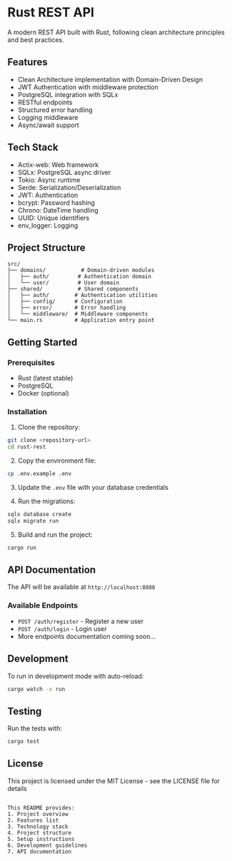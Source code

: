 # Rust REST API

A modern REST API built with Rust, following clean architecture principles and best practices.

## Features

- Clean Architecture implementation with Domain-Driven Design
- JWT Authentication with middleware protection
- PostgreSQL integration with SQLx
- RESTful endpoints
- Structured error handling
- Logging middleware
- Async/await support

## Tech Stack

- Actix-web: Web framework
- SQLx: PostgreSQL async driver
- Tokio: Async runtime
- Serde: Serialization/Deserialization
- JWT: Authentication
- bcrypt: Password hashing
- Chrono: DateTime handling
- UUID: Unique identifiers
- env_logger: Logging

## Project Structure

```plaintext
src/
├── domains/           # Domain-driven modules
│   ├── auth/         # Authentication domain
│   └── user/         # User domain
├── shared/           # Shared components
│   ├── auth/        # Authentication utilities
│   ├── config/      # Configuration
│   ├── error/       # Error handling
│   └── middleware/  # Middleware components
└── main.rs          # Application entry point
```

## Getting Started

### Prerequisites

- Rust (latest stable)
- PostgreSQL
- Docker (optional)

### Installation

1. Clone the repository:
```bash
git clone <repository-url>
cd rust-rest
```

2. Copy the environment file:
```bash
cp .env.example .env
```

3. Update the `.env` file with your database credentials

4. Run the migrations:
```bash
sqlx database create
sqlx migrate run
```

5. Build and run the project:
```bash
cargo run
```

## API Documentation

The API will be available at `http://localhost:8080`

### Available Endpoints

- `POST /auth/register` - Register a new user
- `POST /auth/login` - Login user
- More endpoints documentation coming soon...

## Development

To run in development mode with auto-reload:

```bash
cargo watch -x run
```

## Testing

Run the tests with:

```bash
cargo test
```

## License

This project is licensed under the MIT License - see the LICENSE file for details
```

This README provides:
1. Project overview
2. Features list
3. Technology stack
4. Project structure
5. Setup instructions
6. Development guidelines
7. API documentation
